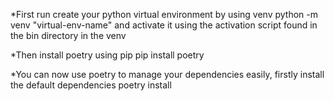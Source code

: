 *First run create your python virtual environment by using venv
  python -m venv "virtual-env-name"
and activate it using the activation script found in the bin directory in the venv

*Then install poetry using pip
  pip install poetry

*You can now use poetry to manage your dependencies easily, firstly install the default dependencies
  poetry install
